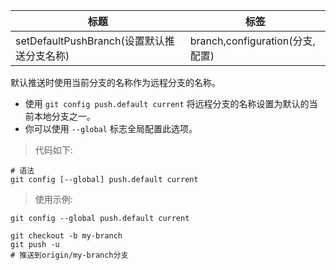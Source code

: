 | 标题                                       | 标签                            |
| ------------------------------------------ | ------------------------------- |
| setDefaultPushBranch(设置默认推送分支名称) | branch,configuration(分支,配置) |

默认推送时使用当前分支的名称作为远程分支的名称。

- 使用 `git config push.default current` 将远程分支的名称设置为默认的当前本地分支之一。
- 你可以使用 `--global` 标志全局配置此选项。

> 代码如下:

```shell
# 语法
git config [--global] push.default current
```

> 使用示例:

```shell
git config --global push.default current

git checkout -b my-branch
git push -u
# 推送到origin/my-branch分支
```
